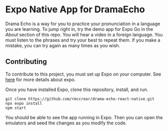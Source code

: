# Expo Native App for DramaEcho

Drama Echo is a way for you to practice your pronunciation in a language you are learning.
To jump right in, try the demo app for Expo Go in the *About* section of this repo.
You will hear a video in a foreign language. You must listen to the phrases and try your best to repeat them. If you make a mistake, you can try again as many times as you wish.

## Contributing

To contribute to this project, you must set up Expo on your computer.
See [here](https://expo.dev) for more details about expo.

Once you have installed Expo, clone this repository, install, and run.

    git clone https://github.com/rmccrear/drama-echo-react-native.git
    npx expo install
    npm start

You should be able to see the app running in Expo. Then you can open the emulators and seed the changes as you modify the code.
